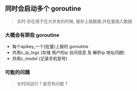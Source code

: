 ## 同时会启动多个 goroutine

> 实时 存在用于在大并发的时候, 缓存上报数据,并批量插入数据


### 大概会有那些 goroutine

- 每个apikey_一个(批量)上报的 goroutine
- 共用c_ip_logs (存储 用户的ip 访问信息 及 解析ip 地址问题)
- 共用c_model (记录手机型号)


### 可能的问题

> 长时间运行 ? 是否有问题 ?


